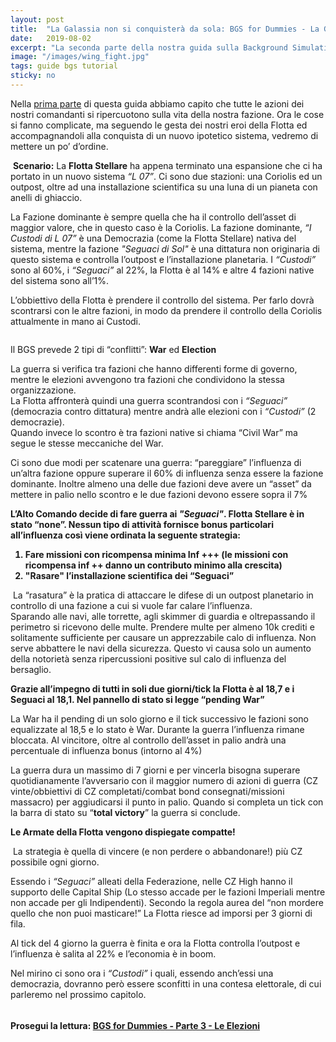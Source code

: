```yaml
---
layout: post
title:  "La Galassia non si conquisterà da sola: BGS for Dummies - La Guerra"
date:   2019-08-02
excerpt: "La seconda parte della nostra guida sulla Background Simulation in Elite Dangerous. Le Guerre, perché si verificano e come usarle a proprio vantaggio"
image: "/images/wing_fight.jpg"
tags: guide bgs tutorial
sticky: no
---
```

Nella [prima parte](/blog/bgs-for-dummies-parte1/) di questa guida abbiamo capito che tutte le azioni dei nostri comandanti si ripercuotono sulla vita della nostra fazione.
Ora le cose si fanno complicate, ma seguendo le gesta dei nostri eroi della Flotta ed accompagnandoli alla conquista di un nuovo ipotetico sistema, vedremo di mettere un po’ d’ordine.

<div class="box">
<i class="fa fa-quote-left fa-lg" aria-hidden="true" style="color: #f07b05;"></i>&nbsp;<b>Scenario:</b>&nbsp;La <b>Flotta Stellare</b> ha appena terminato una espansione che ci ha portato in un nuovo sistema <i>“L 07”</i>. Ci sono due stazioni: una Coriolis ed un outpost, oltre ad una installazione scientifica su una luna di un pianeta con anelli di ghiaccio.
<p>La Fazione dominante è sempre quella che ha il controllo dell’asset di maggior valore, che in questo caso è la Coriolis. La fazione dominante, <i>“I Custodi di L 07”</i> è una Democrazia (come la Flotta Stellare) nativa del sistema, mentre la fazione <i>"Seguaci di Sol"</i> è una dittatura non originaria di questo sistema e controlla l’outpost e l’installazione planetaria. I <i>“Custodi”</i> sono al 60%, i <i>“Seguaci”</i> al 22%, la Flotta è al 14%  e altre 4 fazioni native del sistema sono all’1%.</p>
<p>L’obbiettivo della Flotta è prendere il controllo del sistema. Per farlo dovrà scontrarsi con le altre fazioni, in modo da prendere il controllo della Coriolis attualmente in mano ai Custodi.</p>
</div>

<span class="image fit"><img src="/images/Elite-Division-png.png" alt=""></span>

Il BGS prevede 2 tipi di “conflitti”: **War** ed **Election**

La guerra si verifica tra fazioni che hanno differenti forme di governo, mentre le elezioni avvengono tra fazioni che condividono la stessa organizzazione.<br>
La Flotta affronterà quindi una guerra scontrandosi con i *“Seguaci”* (democrazia contro dittatura) mentre andrà alle elezioni con i *“Custodi”* (2 democrazie).<br>
Quando invece lo scontro è tra fazioni native si chiama “Civil War” ma segue le stesse meccaniche del War.

Ci sono due modi per scatenare una guerra: “pareggiare” l’influenza di un’altra fazione oppure superare il 60% di influenza senza essere la fazione dominante.
Inoltre almeno una delle due fazioni deve avere un “asset” da mettere in palio nello scontro e le due fazioni devono essere sopra il 7%

<div class="box alt">
<b><p>L’Alto Comando decide di fare guerra ai <i>"Seguaci"</i>. Flotta Stellare è in stato “none”. Nessun tipo di attività fornisce bonus particolari all’influenza così viene ordinata la seguente strategia:</p>
<ol>
    <li>Fare missioni con ricompensa minima <b>Inf +++</b> (le missioni con ricompensa inf ++ danno un contributo minimo alla crescita)</li>
    <li>"Rasare" l’installazione scientifica dei “Seguaci”</li>
</ol></b></div>

<div class="box">
<i class="fa fa-hand-o-right fa-lg" aria-hidden="true" style="color: #f07b05;"></i>&nbsp;La “rasatura” è la pratica di attaccare le difese di un outpost planetario in controllo di una fazione a cui si vuole far calare l’influenza.<br>
Sparando alle navi, alle torrette, agli skimmer di guardia e oltrepassando il perimetro si ricevono delle multe. Prendere multe per almeno 10k crediti e solitamente sufficiente per causare un apprezzabile calo di influenza. Non serve abbattere le navi della sicurezza. Questo vi causa solo un aumento della notorietà senza ripercussioni positive sul calo di influenza del bersaglio.
</div>

**Grazie all’impegno di tutti in soli due giorni/tick la Flotta è al 18,7 e i Seguaci al 18,1. Nel pannello di stato si legge “pending War”**

La War ha il pending di un solo giorno e il tick successivo le fazioni sono equalizzate al 18,5 e lo stato è War. Durante la guerra l’influenza rimane bloccata. Al vincitore, oltre al controllo dell’asset in palio andrà una percentuale di influenza bonus (intorno al 4%)

La guerra dura un massimo di 7 giorni e per vincerla bisogna superare quotidianamente l’avversario con il maggior numero di azioni di guerra (CZ vinte/obbiettivi di CZ completati/combat bond consegnati/missioni massacro) per aggiudicarsi il punto in palio. Quando si completa un tick con la barra di stato su “**total victory**” la guerra si conclude.

**Le Armate della Flotta vengono dispiegate compatte!**

<div class="box">
<i class="fa fa-hand-o-right fa-lg" aria-hidden="true" style="color: #f07b05;"></i>&nbsp;La strategia è quella di vincere (e non perdere o abbandonare!) più CZ possibile ogni giorno.</div>

Essendo i *“Seguaci”* alleati della Federazione, nelle CZ High hanno il supporto delle Capital Ship (Lo stesso accade per le fazioni Imperiali mentre non accade per gli Indipendenti). Secondo la regola aurea del “non mordere quello che non puoi masticare!” La Flotta riesce ad imporsi per 3 giorni di fila.

Al tick del 4 giorno la guerra è finita e ora la Flotta controlla l’outpost e l’influenza è salita al 22% e l’economia è in boom.

Nel mirino ci sono ora i *“Custodi”* i quali, essendo anch’essi una democrazia, dovranno però essere sconfitti in una contesa elettorale, di cui parleremo nel prossimo capitolo.

<span class="image fit"><img src="/images/Elite-Division-png.png" alt=""></span>

#### Prosegui la lettura: [BGS for Dummies - Parte 3 - Le Elezioni](/blog/bgs-for-dummies-parte3/)
